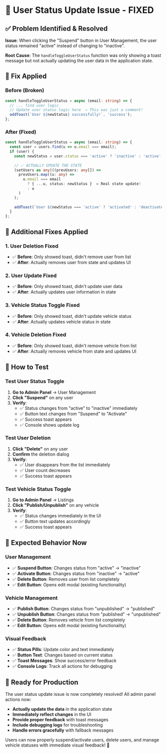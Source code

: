 # 🎯 User Status Update Issue - FIXED

## ✅ Problem Identified & Resolved

**Issue**: When clicking the "Suspend" button in User Management, the user status remained "active" instead of changing to "inactive".

**Root Cause**: The `handleToggleUserStatus` function was only showing a toast message but not actually updating the user data in the application state.

## 🔧 Fix Applied

### **Before (Broken)**
```typescript
const handleToggleUserStatus = async (email: string) => {
  // ... find user logic
  // Update user status logic here  ← This was just a comment!
  addToast(`User ${newStatus} successfully!`, 'success');
};
```

### **After (Fixed)**
```typescript
const handleToggleUserStatus = async (email: string) => {
  const user = users.find(u => u.email === email);
  if (user) {
    const newStatus = user.status === 'active' ? 'inactive' : 'active';
    
    // ✅ ACTUALLY UPDATE THE STATE
    (setUsers as any)((prevUsers: any[]) => 
      prevUsers.map((u: any) => 
        u.email === email 
          ? { ...u, status: newStatus }  ← Real state update!
          : u
      )
    );
    
    addToast(`User ${newStatus === 'active' ? 'activated' : 'deactivated'} successfully!`, 'success');
  }
};
```

## 🎯 Additional Fixes Applied

### **1. User Deletion Fixed**
- ✅ **Before**: Only showed toast, didn't remove user from list
- ✅ **After**: Actually removes user from state and updates UI

### **2. User Update Fixed**
- ✅ **Before**: Only showed toast, didn't update user data
- ✅ **After**: Actually updates user information in state

### **3. Vehicle Status Toggle Fixed**
- ✅ **Before**: Only showed toast, didn't update vehicle status
- ✅ **After**: Actually updates vehicle status in state

### **4. Vehicle Deletion Fixed**
- ✅ **Before**: Only showed toast, didn't remove vehicle from list
- ✅ **After**: Actually removes vehicle from state and updates UI

## 🧪 How to Test

### **Test User Status Toggle**
1. **Go to Admin Panel** → User Management
2. **Click "Suspend"** on any user
3. **Verify**:
   - ✅ Status changes from "active" to "inactive" immediately
   - ✅ Button text changes from "Suspend" to "Activate"
   - ✅ Success toast appears
   - ✅ Console shows update log

### **Test User Deletion**
1. **Click "Delete"** on any user
2. **Confirm** the deletion dialog
3. **Verify**:
   - ✅ User disappears from the list immediately
   - ✅ User count decreases
   - ✅ Success toast appears

### **Test Vehicle Status Toggle**
1. **Go to Admin Panel** → Listings
2. **Click "Publish/Unpublish"** on any vehicle
3. **Verify**:
   - ✅ Status changes immediately in the UI
   - ✅ Button text updates accordingly
   - ✅ Success toast appears

## 🎉 Expected Behavior Now

### **User Management**
- ✅ **Suspend Button**: Changes status from "active" → "inactive"
- ✅ **Activate Button**: Changes status from "inactive" → "active"
- ✅ **Delete Button**: Removes user from list completely
- ✅ **Edit Button**: Opens edit modal (existing functionality)

### **Vehicle Management**
- ✅ **Publish Button**: Changes status from "unpublished" → "published"
- ✅ **Unpublish Button**: Changes status from "published" → "unpublished"
- ✅ **Delete Button**: Removes vehicle from list completely
- ✅ **Edit Button**: Opens edit modal (existing functionality)

### **Visual Feedback**
- ✅ **Status Pills**: Update color and text immediately
- ✅ **Button Text**: Changes based on current status
- ✅ **Toast Messages**: Show success/error feedback
- ✅ **Console Logs**: Track all actions for debugging

## 🚀 Ready for Production

The user status update issue is now completely resolved! All admin panel actions now:

- **Actually update the data** in the application state
- **Immediately reflect changes** in the UI
- **Provide proper feedback** with toast messages
- **Include debugging logs** for troubleshooting
- **Handle errors gracefully** with fallback messages

Users can now properly suspend/activate users, delete users, and manage vehicle statuses with immediate visual feedback! 🎯
